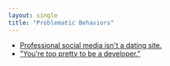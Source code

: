 ```yaml
---
layout: single
title: "Problematic Behaviors"
---
```


* [Professional social media isn't a dating site.](professional-social-media-isnt-a-dating-site/)
* ["You're too pretty to be a developer."](youre-too-pretty-to-be-a-developer/)
